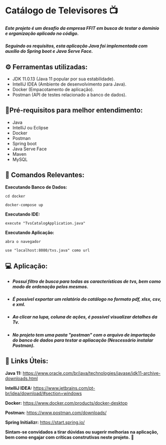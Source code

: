 # Catálogo de Televisores :tv:

##### Este projeto é um desafio da empresa FFIT em busca de testar o domínio e  organização aplicado no código. 

##### Seguindo os requisitos, esta aplicação Java foi implementada com auxílio do Spring boot e Java Serve Face.



## :gear: **Ferramentas utilizadas:** 

- JDK 11.0.13 (Java 11 popular por sua estabilidade).
- IntelliJ IDEA (Ambiente de desenvolvimento para Java).
- Docker (Empacotamento de aplicação).
- Postman (API de testes relacionado a banco de dados).

## :pencil:**Pré-requisitos para melhor entendimento:** 

- Java
- IntelliJ ou Eclipse
- Docker
- Postman
- Spring boot
- Java Serve Face
- Maven
- MySQL

## 👣 Comandos Relevantes:

 **Executando Banco de Dados:**

```
cd docker

docker-compose up

```

 **Executando IDE:**

```
execute "TvsCatalogApplication.java"

```

**Executando Aplicação:**

```
abra o navegador

use "localhost:8080/tvs.java" como url
```


## :computer: Aplicação:

- ##### Possuí filtro de busca para todas as características de tvs, bem como modo de ordenação pelos mesmos. 

- ##### É possível exportar um relatório do catálogo no formato pdf, xlsx, csv, e xml. 

- ##### Ao clicar na lupa, coluna de ações, é possível visualizar detalhes da Tv.

- ##### No projeto tem uma pasta "postman" com o arquivo de importação do banco de dados para testar a apliacação (Nescessário instalar Postman).

## 📎 Links Úteis:

**Java 11:** https://www.oracle.com/br/java/technologies/javase/jdk11-archive-downloads.html

**IntelliJ IDEA:** https://www.jetbrains.com/pt-br/idea/download/#section=windows

**Docker:** https://www.docker.com/products/docker-desktop

**Postman:** https://www.postman.com/downloads/

**Spring Initializr:** https://start.spring.io/


**Sintam-se convidados a tirar dúvidas ou sugerir melhorias na aplicação, bem como engajar com críticas construtivas neste projeto.** :new_moon_with_face:
